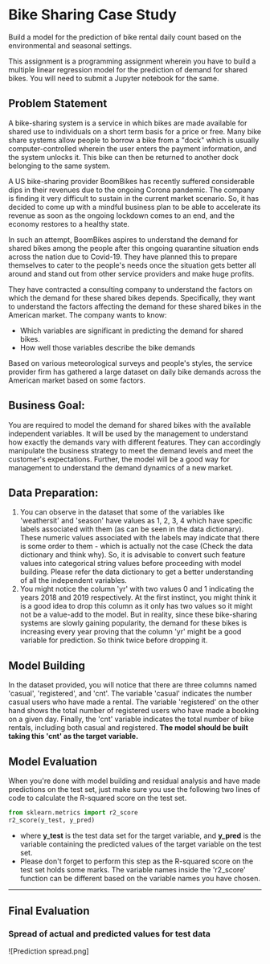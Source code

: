 # Bike Sharing Case Study
Build a model for the prediction of bike rental daily count based on the environmental and seasonal settings.

This assignment is a programming assignment wherein you have to build a multiple linear regression model for the prediction of demand for shared bikes. You will need to submit a Jupyter notebook for the same. 

## Problem Statement
A bike-sharing system is a service in which bikes are made available for shared use to individuals on a short term basis for a price or free. Many bike share systems allow people to borrow a bike from a "dock" which is usually computer-controlled wherein the user enters the payment information, and the system unlocks it. This bike can then be returned to another dock belonging to the same system.

A US bike-sharing provider BoomBikes has recently suffered considerable dips in their revenues due to the ongoing Corona pandemic. The company is finding it very difficult to sustain in the current market scenario. So, it has decided to come up with a mindful business plan to be able to accelerate its revenue as soon as the ongoing lockdown comes to an end, and the economy restores to a healthy state. 

In such an attempt, BoomBikes aspires to understand the demand for shared bikes among the people after this ongoing quarantine situation ends across the nation due to Covid-19. They have planned this to prepare themselves to cater to the people's needs once the situation gets better all around and stand out from other service providers and make huge profits.

They have contracted a consulting company to understand the factors on which the demand for these shared bikes depends. Specifically, they want to understand the factors affecting the demand for these shared bikes in the American market. The company wants to know:
- Which variables are significant in predicting the demand for shared bikes.
- How well those variables describe the bike demands

Based on various meteorological surveys and people's styles, the service provider firm has gathered a large dataset on daily bike demands across the American market based on some factors. 

## Business Goal:
You are required to model the demand for shared bikes with the available independent variables. It will be used by the management to understand how exactly the demands vary with different features. They can accordingly manipulate the business strategy to meet the demand levels and meet the customer's expectations. Further, the model will be a good way for management to understand the demand dynamics of a new market. 

## Data Preparation:
1. You can observe in the dataset that some of the variables like 'weathersit' and 'season' have values as 1, 2, 3, 4 which have specific labels associated with them (as can be seen in the data dictionary). These numeric values associated with the labels may indicate that there is some order to them - which is actually not the case (Check the data dictionary and think why). So, it is advisable to convert such feature values into categorical string values before proceeding with model building. Please refer the data dictionary to get a better understanding of all the independent variables.
2. You might notice the column 'yr' with two values 0 and 1 indicating the years 2018 and 2019 respectively. At the first instinct, you might think it is a good idea to drop this column as it only has two values so it might not be a value-add to the model. But in reality, since these bike-sharing systems are slowly gaining popularity, the demand for these bikes is increasing every year proving that the column 'yr' might be a good variable for prediction. So think twice before dropping it.

## Model Building
In the dataset provided, you will notice that there are three columns named 'casual', 'registered', and 'cnt'. The variable 'casual' indicates the number casual users who have made a rental. The variable 'registered' on the other hand shows the total number of registered users who have made a booking on a given day. Finally, the 'cnt' variable indicates the total number of bike rentals, including both casual and registered. **The model should be built taking this 'cnt' as the target variable.**

## Model Evaluation
When you're done with model building and residual analysis and have made predictions on the test set, just make sure you use the following two lines of code to calculate the R-squared score on the test set.
 ```python
from sklearn.metrics import r2_score
r2_score(y_test, y_pred)
```

- where **y_test** is the test data set for the target variable, and **y_pred** is the variable containing the predicted values of the target variable on the test set.
- Please don't forget to perform this step as the R-squared score on the test set holds some marks. The variable names inside the 'r2_score' function can be different based on the variable names you have chosen.

___
## Final Evaluation
### Spread of actual and predicted values for test data
![Prediction spread.png]
